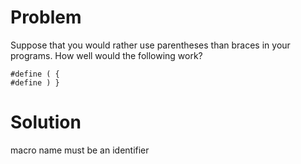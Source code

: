 # Problem
Suppose that you would rather use parentheses than braces in your programs. How well would the following work?

    #define ( { 
    #define ) }
    
# Solution
macro name must be an identifier

